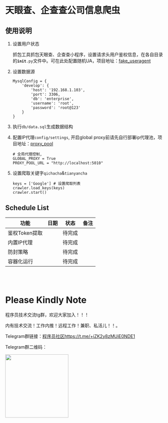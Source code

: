 天眼查、企查查公司信息爬虫 
===


## 使用说明

1. 设置用户状态
   
   抓包工具抓包天眼查、企查查小程序，设置请求头用户鉴权信息，在各自目录的<code>__init__.py</code>文件中。可在此处配置随机UA，项目地址：[fake_useragent](https://github.com/hellysmile/fake-useragent)
   
2. 设置数据源
    ```pydocstring
    MysqlConfig = {
        'develop': {
            'host': '192.168.1.103',
            'port': 3306,
            'db': 'enterprise',
            'username': 'root',
            'password': 'root@123'
        }
    }
    ```
3. 执行```db/data.sql```生成数据结构
4. 配置IP代理```config/settings```, 开启global proxy前请先自行部署ip代理池，项目地址：[proxy_pool](https://github.com/jhao104/proxy_pool.git)
    ```pydocstring
    # 全局代理控制, 
    GLOBAL_PROXY = True
    PROXY_POOL_URL = "http://localhost:5010"
    ```
5. 设置爬取关键字```qichacha```&```tianyancha```
    ```pydocstring
    keys = ['Google'] # 设置爬取列表
    crawler.load_keys(keys)
    crawler.start()
    ```


## Schedule List
|功能|日期|状态|备注|
|---|---|---|---|
|鉴权Token提取||待完成||
|内置IP代理||待完成||
|防封策略||待完成||
|容器化运行||待完成||

<br />
<br />

Please Kindly Note
===

程序员技术交流tg群，欢迎大家加入！！！

内有技术交流！工作内推！远程工作！兼职、私活儿！！。

Telegram群链接：[程序员社区https://t.me/+iZK2y8zMUiE0NDE1](https://t.me/+iZK2y8zMUiE0NDE1)

Telegram群二维码：

<img width='200' src='https://i.imgur.com/R62JrQX.png'>
